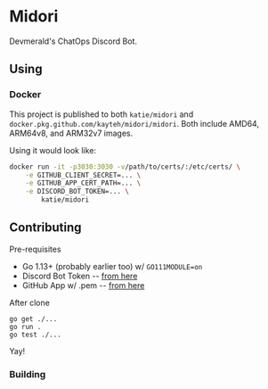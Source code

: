 # Midori

Devmerald's ChatOps Discord Bot. 

## Using

### Docker

This project is published to both `katie/midori` and `docker.pkg.github.com/kayteh/midori/midori`. Both include AMD64, ARM64v8, and ARM32v7 images.

Using it would look like:
```sh
docker run -it -p3030:3030 -v/path/to/certs/:/etc/certs/ \
    -e GITHUB_CLIENT_SECRET=... \
    -e GITHUB_APP_CERT_PATH=... \
    -e DISCORD_BOT_TOKEN=... \
        katie/midori
```

## Contributing

Pre-requisites

- Go 1.13+ (probably earlier too) w/ `GO111MODULE=on`
- Discord Bot Token -- [from here](https://discordapp.com/developers)
- GitHub App w/ .pem -- [from here](https://github.com/settings/apps/new)

After clone
```
go get ./...
go run .
go test ./...
```

Yay!

### Building

